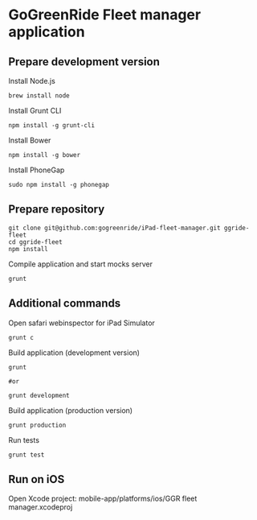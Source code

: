 # GoGreenRide Fleet manager application

## Prepare development version

Install Node.js

    brew install node

Install Grunt CLI

    npm install -g grunt-cli

Install Bower

    npm install -g bower

Install PhoneGap

    sudo npm install -g phonegap

## Prepare repository

    git clone git@github.com:gogreenride/iPad-fleet-manager.git ggride-fleet
    cd ggride-fleet
    npm install

Compile application and start mocks server

    grunt

## Additional commands

Open safari webinspector for iPad Simulator

    grunt c

Build application (development version)

    grunt

    #or

    grunt development


Build application (production version)

    grunt production

Run tests

    grunt test

## Run on iOS

Open Xcode project: mobile-app/platforms/ios/GGR fleet manager.xcodeproj

